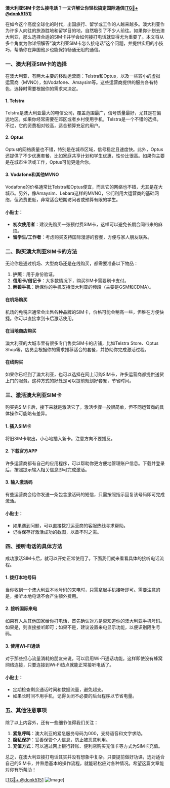 **澳大利亚SIM卡怎么接电话？一文详解让你轻松搞定国际通信[[TG💪+ @donk5151](https://t.me/s/donk5151)]**

在如今这个高度全球化的时代，出国旅行、留学或工作的人越来越多。澳大利亚作为许多人向往的旅游胜地和留学目的地，自然吸引了不少人前往。如果你计划去澳大利亚，那么选择合适的SIM卡并学会如何接打电话就显得尤为重要了。本文将从多个角度为你详细解答“澳大利亚SIM卡怎么接电话”这个问题，并提供实用的小技巧，帮助你在异国他乡也能保持畅通无阻的通信。

### 一、澳大利亚SIM卡的选择

在澳大利亚，有两大主要的移动运营商：Telstra和Optus，以及一些较小的虚拟运营商（MVNO），如Vodafone、Amaysim等。这些运营商提供的服务各有特色，选择时需要根据你的需求来决定。

#### 1. Telstra
Telstra是澳大利亚最大的电信公司，覆盖范围最广，信号质量最好，尤其是在偏远地区。如果你经常需要在郊区或者乡村使用手机，Telstra是一个不错的选择。不过，它的资费相对较高，适合预算充足的用户。

#### 2. Optus
Optus的网络质量也不错，特别是在城市区域，信号稳定且速度快。此外，Optus还提供了不少优惠套餐，比如家庭共享计划和学生优惠，性价比很高。如果你主要是在城市生活或工作，Optus可能更适合你。

#### 3. Vodafone和其他MVNO
Vodafone的价格通常比Telstra和Optus便宜，而且它的网络也不错，尤其是在大城市。另外，像Amaysim、Lebara这样的MVNO，它们利用大运营商的基础网络，但资费更低，非常适合短期访问者或预算有限的学生。

#### 小贴士：
- **初次使用者**：建议先购买一张预付费SIM卡，这样可以避免长期合同带来的麻烦。
- **留学生/工作者**：考虑购买支持国际漫游的套餐，方便与家人朋友联系。

### 二、购买澳大利亚SIM卡的方法

无论你是通过机场、大型商场还是在线购买，都需要准备以下物品：

1. **护照**：用于身份验证。
2. **信用卡/借记卡**：大多数情况下，购买SIM卡需要刷卡支付。
3. **解锁手机**：确保你的手机支持澳大利亚的频段（主要是GSM和CDMA）。

#### 在机场购买
机场的免税店通常会出售各种品牌的SIM卡，价格可能会稍高一些，但胜在方便快捷。你可以直接拿到卡后激活使用。

#### 在当地商店购买
澳大利亚的大城市里有很多专门售卖SIM卡的店铺，比如Telstra Store、Optus Shop等。店员会根据你的需求推荐适合的套餐，并协助你完成激活过程。

#### 在线购买
如果你已经到了澳大利亚，也可以选择在网上订购SIM卡，许多运营商都提供送货上门的服务。这种方式的好处是可以提前规划好套餐，节省时间。

### 三、激活澳大利亚SIM卡

购买完SIM卡后，接下来就是激活它了。激活步骤一般很简单，但不同运营商的具体操作可能略有差异。

#### 1. 插入SIM卡
将旧SIM卡取出，小心地插入新卡。注意方向不要插反。

#### 2. 下载官方APP
许多运营商都有自己的应用程序，可以帮助你更方便地管理账户信息。下载并登录后，按照提示输入相关信息即可完成激活。

#### 3. 输入激活码
有些运营商会给你发送一条包含激活码的短信，只需按照指示回复该号码即可完成激活。

#### 小贴士：
- 如果遇到问题，可以直接拨打运营商的客服热线寻求帮助。
- 记得保存好激活成功的截图，以备不时之需。

### 四、接听电话的具体方法

成功激活SIM卡后，就可以开始正常使用了。下面我们就来看看具体的接听电话流程。

#### 1. 拨打本地号码
当你收到一个澳大利亚本地号码的来电时，只需拿起手机接听即可。需要注意的是，接听本地电话不会产生额外费用。

#### 2. 接听国际来电
如果有人从其他国家给你打电话，首先确认对方是否知道你的澳大利亚手机号码。如果是，则直接接听即可；如果不是，建议设置来电显示功能，以便识别陌生号码。

#### 3. 使用Wi-Fi通话
对于那些担心流量消耗的朋友来说，可以启用Wi-Fi通话功能。这样即使没有蜂窝网络连接，只要连接到Wi-Fi热点就能正常接听电话了。

#### 小贴士：
- 定期检查剩余通话时间和数据流量，避免超支。
- 如果长时间不用手机，记得关闭不必要的后台程序以节省电量。

### 五、其他注意事项

除了以上内容外，还有一些细节值得我们关注：

1. **紧急呼叫**：澳大利亚的紧急服务号码为000，支持语音和文字求助。
2. **隐私保护**：妥善保管个人信息，防止被恶意利用。
3. **充值方式**：可以通过网上银行转账、便利店购买充值卡等方式为SIM卡充值。

总之，在澳大利亚接打电话其实并没有想象中复杂。只要提前做好功课，选对适合自己的SIM卡，并熟悉基本的操作流程，就能轻松应对各种情况。希望这篇文章能对你有所帮助！

[[TG💪+ @donk5151](https://t.me/s/donk5151) ![Image](https://i.postimg.cc/rwNCRYN7/Snipaste-2025-04-30-17-27-05.png)]